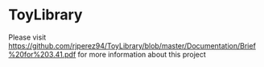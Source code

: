 # ToyLibrary

Please visit https://github.com/rjperez94/ToyLibrary/blob/master/Documentation/Brief%20for%203.41.pdf for more information about this project
